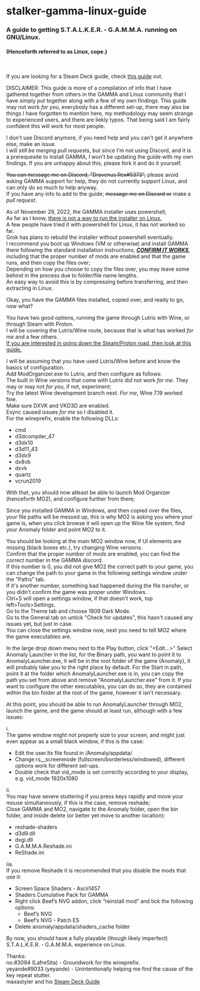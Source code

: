 # stalker-gamma-linux-guide
<h3>A guide to getting S.T.A.L.K.E.R. - G.A.M.M.A. running on GNU/Linux.</h3>  
<h4>(Henceforth referred to as Linux, cope.)</h4>
<br>

If you are looking for a Steam Deck guide, check [this guide](https://github.com/maxastyler/S.T.A.L.K.E.R.-Gamma-Steam-Deck-Install-Guide/) out.  

DISCLAIMER:
This guide is more of a compilation of info that I have gathered together from others in the GAMMA and Linux community that I have simply put together along with a few of my own findings. This guide may not work *for you*, everybody has a different set-up, there may also be things I have forgotten to mention here, my methodology may seem strange to experienced users, and there are liekly typos. That being said I am fairly confident this will work for most people.  

I don't use Discord anymore, if you need help and you can't get it anywhere else, make an issue.  
I will _still be merging pull requests_, but since I'm not using Discord, and it is a prerequesite to install GAMMA, I won't be updating the guide with my own findings. If you are unhappy about this, please fork it and do it yourself.

~~You can message me on Discord, "Dravenus Rex#5373",~~ please avoid asking GAMMA support for help, they do not currently support Linux, and can only do so much to help anyway.  
If you have any info to add to the guide; ~~message me on Discord or~~ make a _pull request_.

As of November 29, 2022, the GAMMA installer uses powershell;  
As far as I know, <ins>there is not a way to run the installer on Linux.</ins>  
A few people have tried it with powershell for Linux, it has not worked so far.  
Grok has plans to rebuild the installer without powershell eventually.  
I recommend you boot up Windows (VM or otherwise) and install GAMMA there following the standard installation instructions, <ins>***CONFIRM IT WORKS***</ins>, including that the proper number of mods are enabled and that the game runs, and then copy the files over;  
Depending on how you choose to copy the files over, you may leave some behind in the process due to folder/file name lengths.  
An easy way to avoid this is by compressing before transferring, and then extracting in Linux.

Okay, you have the GAMMA files installed, copied over, and ready to go, now what?

You have two good options, running the game through Lutris with Wine, or through Steam with Proton.  
I will be covering the Lutris/Wine route, because that is what has worked *for me* and a few others.  
<ins>If you are interested in going down the Steam/Proton road, then look at [this guide](https://github.com/maxastyler/S.T.A.L.K.E.R.-Gamma-Steam-Deck-Install-Guide/).</ins>

I will be assuming that you have used Lutris/Wine before and know the basics of configuration.  
Add ModOrganizer.exe to Lutris, and then configure as follows:  
The built in Wine versions that come with Lutris did not work *for me*. They may or may not *for you*, if not, experiment;  
Try the latest Wine development branch next. *For me*, Wine 7.19 worked fine.  
Make sure DXVK and VKD3D are enabled.  
Esync caused issues *for me* so I disabled it.  
For the wineprefix, enable the following DLLs:  
- cmd
- d3dcompiler_47
- d3dx10
- d3d11_43
- d3dx9
- dx8vb
- dxvk
- quartz
- vcrun2019

With that, you should now atleast be able to launch Mod Organizer (henceforth MO2), and configure further from there;

Since you installed GAMMA in Windows, and then copied over the files, your file paths will be messed up, this is why MO2 is asking you where your game is, when you click browse it will open up the Wine file system, find your Anomaly folder and point MO2 to it.

You should be looking at the main MO2 window now, if UI elements are missing (black boxes etc.), try changing Wine versions.  
Confirm that the proper number of mods are enabled, you can find the correct number in the GAMMA discord.  
If this number is 0, you did not give MO2 the correct path to your game, you can change the path to your game in the following settings window under the "Paths" tab.  
If it's another number, something bad happened during the file transfer, or you didn't confirm the game was proper under Windows.  
Ctrl+S will open a settings window, if that doesn't work, top left>Tools>Settings.  
Go to the Theme tab and choose 1809 Dark Mode.  
Go to the General tab on untick "Check for updates", this hasn't caused any issues yet, but just in case.  
You can close the settings window now, next you need to tell MO2 where the game executables are.  

In the large drop down menu next to the Play button, click "<Edit...>"
Select Anomaly Launcher in the list, for the Binary path, you want to point it to AnomalyLauncher.exe, it will be in the root folder of the game (Anomaly), it will probably take you to the right place by default.
For the Start in path, point it at the folder which AnomalyLauncher.exe is in, you can copy the path you set from above and remove "AnomalyLauncher.exe" from it.
If you want to configure the other executables, you can do so, they are contained within the bin folder at the root of the game, however it isn't necessary.

At this point, you should be able to run AnomalyLauncher through MO2, launch the game, and the game should at least run, although with a few issues:

i.  
The game window might not properly size to your screen, and might just even appear as a small black window, if this is the case:
- Edit the user.ltx file found in /Anomaly/appdata/
- Change rs__screenmode (fullscreen/borderless/windowed), different options work for different set-ups.
- Double check that vid_mode is set correctly according to your display, e.g. vid_mode 1920x1080

ii.  
You may have severe stuttering if you press keys rapidly and move your mouse simultaneously, if this is the case, remove reshade;  
Close GAMMA and MO2, navigate to the Anomaly folder, open the bin folder, and inside delete (or better yet move to another location):
- reshade-shaders
- d3d9.dll
- dxgi.dll
- G.A.M.M.A.Reshade.ini
- ReShade.ini

iia.  
If you remove Reshade it is recommended that you disable the mods that use it:
* Screen Space Shaders - Ascii1457
* Shaders Cumulative Pack for GAMMA
* Right click Beef’s NVG addon, click “reinstall mod” and tick the following options:
  * Beef’s NVG
  * Beef’s NVG - Patch ES
* Delete anomaly/appdata/shaders_cache folder

By now, you should have a fully playable (though likely imperfect) S.T.A.L.K.E.R. - G.A.M.M.A. experience on Linux.


Thanks:  
no.#3094 (LafreSita) - Groundwork for the wineprefix.  
yeyande#9033 (yeyande) - Unintentionally helping me find the cause of the key repeat stutter.  
maxastyler and his [Steam Deck Guide](https://github.com/maxastyler/S.T.A.L.K.E.R.-Gamma-Steam-Deck-Install-Guide/)





